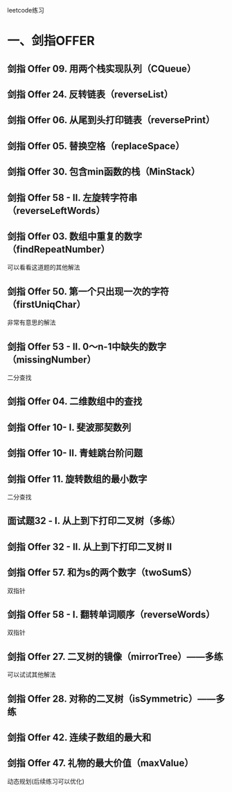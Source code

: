 leetcode练习

# 一、剑指OFFER
## 剑指 Offer 09. 用两个栈实现队列（CQueue）


## 剑指 Offer 24. 反转链表（reverseList）

## 剑指 Offer 06. 从尾到头打印链表（reversePrint）

## 剑指 Offer 05. 替换空格（replaceSpace）

## 剑指 Offer 30. 包含min函数的栈（MinStack）

## 剑指 Offer 58 - II. 左旋转字符串（reverseLeftWords）

## 剑指 Offer 03. 数组中重复的数字（findRepeatNumber）
可以看看这道题的其他解法

## 剑指 Offer 50. 第一个只出现一次的字符（firstUniqChar）
非常有意思的解法

## 剑指 Offer 53 - II. 0～n-1中缺失的数字（missingNumber）
二分查找

## 剑指 Offer 04. 二维数组中的查找

## 剑指 Offer 10- I. 斐波那契数列

## 剑指 Offer 10- II. 青蛙跳台阶问题

## 剑指 Offer 11. 旋转数组的最小数字
二分查找

## 面试题32 - I. 从上到下打印二叉树（多练）

## 剑指 Offer 32 - II. 从上到下打印二叉树 II

## 剑指 Offer 57. 和为s的两个数字（twoSumS）
双指针

## 剑指 Offer 58 - I. 翻转单词顺序（reverseWords）
双指针

## 剑指 Offer 27. 二叉树的镜像（mirrorTree）——多练
可以试试其他解法

## 剑指 Offer 28. 对称的二叉树（isSymmetric）——多练

## 剑指 Offer 42. 连续子数组的最大和

## 剑指 Offer 47. 礼物的最大价值（maxValue）
动态规划(后续练习可以优化)
